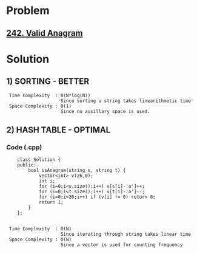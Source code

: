 # Problem

## [242. Valid Anagram](https://leetcode.com/problems/valid-anagram/)


# Solution 

## 1) SORTING - BETTER

   
   
     Time Complexity  : O(N*log(N)) 
                        Since sorting a string takes linearithmetic time
     Space Complexity : O(1)
                        Since no auxillary space is used.
        

## 2) HASH TABLE - OPTIMAL

       
   ### Code (.cpp)
   
        class Solution {
        public:
            bool isAnagram(string s, string t) {
                vector<int> v(26,0);
                int i;
                for (i=0;i<s.size();i++) v[s[i]-'a']++;
                for (i=0;i<t.size();i++) v[t[i]-'a']--;
                for (i=0;i<26;i++) if (v[i] != 0) return 0;
                return 1;
            }
        };
     
     
     Time Complexity  : O(N) 
                        Since iterating through string takes linear time
     Space Complexity : O(N)
                        Since a vector is used for counting frequency 
        
